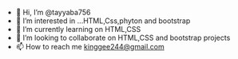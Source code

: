 - 👋 Hi, I’m @tayyaba756
- 👀 I’m interested in ...HTML,Css,phyton and bootstrap
- 🌱 I’m currently learning on HTML,CSS
- 💞️ I’m looking to collaborate on HTML,CSS and bootstrap projects
- 📫 How to reach me kinggee244@gmail.com

<!---
tayyaba756/tayyaba756 is a ✨ special ✨ repository because its `README.md` (this file) appears on your GitHub profile.
You can click the Preview link to take a look at your changes.
--->
